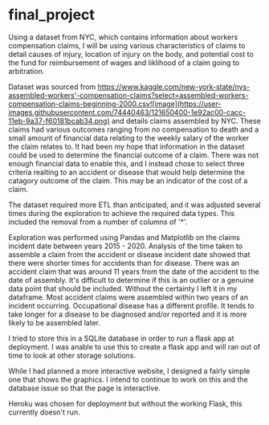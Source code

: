 # final_project

Using a dataset from NYC, which contains information about workers compensation claims, I will be using various characteristics of claims to detail causes of injury, location of injury on the body, and potential cost to the fund for reimbursement of wages and liklihood of a claim going to arbitration.  

Dataset was sourced from https://www.kaggle.com/new-york-state/nys-assembled-workers'-compensation-claims?select=assembled-workers-compensation-claims-beginning-2000.csv![image](https://user-images.githubusercontent.com/74440463/121650400-1e92ac00-cacc-11eb-9a37-f60181bcab34.png) and details claims assembled by NYC. These claims had various outcomes ranging from no compensation to death and a small amount of financial data relating to the weekly salary of the worker the claim relates to. It had been my hope that information in the dataset could be used to determine the financial outcome of a claim. There was not enough financial data to enable this, and I instead chose to select three criteria realting to an accident or disease that would help determine the catagory outcome of the claim. This may be an indicator of the cost of a claim. 

The dataset required more ETL than anticipated, and it was adjusted several times during the exploration to achieve the required data types. This included the removal from a number of columns of '*'.

Exploration was performed using Pandas and Matplotlib on the claims incident date between years 2015 - 2020. Analysis of the time taken to assemble a claim from the accident or disease incident date showed that there were shorter times for accidents than for disease. There was an accident claim that was around 11 years from the date of the accident to the date of assembly. It's difficult to determine if this is an outlier or a genuine data point that should be included. Without the certainty I left it in my dataframe. Most accident claims were assembled within two years of an incident occurring. Occupational disease has a different profile. It tends to take longer for a disease to be diagnosed and/or reported and it is more likely to be assembled later. 

I tried to store this in a SQLite database in order to run a flask app at deployment. I was anable to use this to create a flask app and will ran out of time to look at other storage solutions. 

While I had planned a more interactive website, I designed a fairly simple one that shows the graphics. I intend to continue to work on this and the database issue so that the page is interactive. 

Heroku was chosen for deployment but without the working Flask, this currently doesn't run. 
